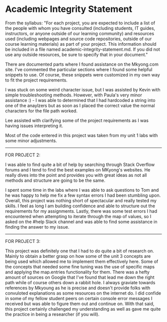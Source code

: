 # Academic Integrity Statement

From the syllabus: "For each project, you are expected to include a list of the people with whom you have consulted (including students, IT guides, instructors, or anyone outside of our learning community) and resources used (including webpages and source code repositories, outside of our course learning materials) as part of your project. This information should be included in a file named academic-integrity-statement.md. If you did not use any outside resources, be sure to specify that in your document."


There are documented parts where I found assistance on the Mkyong.com site. I've commented the particular sections where
I found some helpful snippets to use. Of course, these snippets were customized in my own way to fit the project requirements.

I was stuck on some weird character issue, but I was assisted by Kevin with simple troubleshooting methods. However, 
with Paula's very minor assistance :) - I was able to determined that I had hardcoded a string into one of 
the anaylzers but as soon as I placed the correct value the normal characters for the file path worked. 

Lee assisted with clarifying some of the project requirements as I was having issues interpreting it.

Most of the code entered in this project was taken from my unit 1 labs with some minor adjustments. 



---------------------------------------------------------------------------------------------------------------------------------------

FOR PROJECT 2:

I was able to find quite a bit of help by searching through Stack Overflow forums and I tend to find the best examples on MKyong's websites. He really dives into the point and provides you with great ideas as not all methods and structure are going to be the same. 

I spent some time in the labs where I was able to ask questions to Tom and he was happy to help me fix a few syntax errors I had been stumbling upon. Overall, this project was nothing short of spectacular and really tested my skills. I feel as long I am building confidence and able to structure out the requirements for my assignments. Lastly, there was some test errors I had encountered when attempting to iterate through the map of values, so I asked on the #help Slack channel and was able to find some assistance in finding the answer to my issue. 

----------------------------------------------------------------------------------------------------------------------------------------------------------------

FOR PROJECT 3:

This project was definitely one that I had to do quite a bit of research on. Mainly to obtain a better grasp on how some of the unit 3 concepts are being used which allowed me to implement them effectively here. Some of the concepts that needed some fine tuning was the use of specific maps and applying the map.entries functionality for them. There was a hefty amount of sources on Google that I've found that lead me down the right path while of course others down a rabbit hole. I always graviate towards references by Mkyoung as he is precise and doesn't provide folks with convuloted explanations as some resources on the internet do. I did confide in some of my fellow student peers on certain console error messages I received but was able to figure them out and continue on. With that said, this project certainly challenged my understanding as well as gave me quite the practice in being a researcher (if you will).